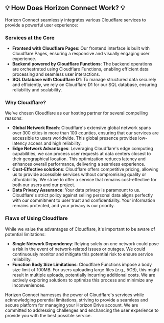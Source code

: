 ## 💡 How Does Horizon Connect Work? 💡
Horizon Connect seamlessly integrates various Cloudflare services to provide a powerful user experience:

### Services at the Core
 - **Frontend with Cloudflare Pages**: Our frontend interface is built with Cloudflare Pages, ensuring a responsive and visually engaging user experience.
 - **Backend powered by Cloudflare Functions**: The backend operations are orchestrated using Cloudflare Functions, enabling efficient data processing and seamless user interactions.
 - **SQL Database with Cloudflare D1**: To manage structured data securely and efficiently, we rely on Cloudflare D1 for our SQL database, ensuring reliability and scalability.

### Why Cloudflare?
We've chosen Cloudflare as our hosting partner for several compelling reasons:
 - **Global Network Reach**: Cloudflare's extensive global network spans over 300 cities in more than 100 counties, ensuring that our services are accessible to users worldwide. This global presence provides low-latency access and high reliability.
 - **Edge Network Advantages**: Leveraging Cloudflare's edge computing capabilities, we can process user requests at data centers closest to their geographical location. This optimization reduces latency and enhances overall performance, delivering a seamless experience.
 - **Cost-Effective solutions**: Cloudflare offers competitive pricing, allowing us to provide accessible services without compromising quality or affordabilitiy. We strive to offer a service that remains cost-effective for both our users and our project.
 - **Data Privacy Assurance**: Your data privacy is paramount to us. Cloudflare's strict policy against selling personal data aligns perfectly with our commitment to user trust and confidentiality. Your information remains protected, and your privacy is our priority.

### Flaws of Using Cloudflare
While we value the advantages of Cloudflare, it's important to be aware of potential limitations:
 - **Single Network Dependency**: Relying solely on one network could pose a risk in the event of network-related issues or outages. We could continuously monitor and mitigate this potential risk to ensure service reliability.
 - **Function Body Size Limitations**: Cloudflare Functions impose a body size limit of 100MB. For users uploading large files (e.g., 5GB), this might result in multiple uploads, potentially incurring additional costs. We are actively exploring solutions to optimize this process and minimize any inconveniences.

Horizon Connect harnesses the power of Cloudflare's services while acknowledging porential limitations, striving to provide a seamless and secure platform for managing your Horizon Drive account. We are committed to addressing challenges and enchancing the user experience to provide you with the best possible service.
